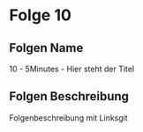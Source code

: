 # Folge 10
## Folgen Name
10 - 5Minutes - Hier steht der Titel
## Folgen Beschreibung
Folgenbeschreibung mit Linksgit
